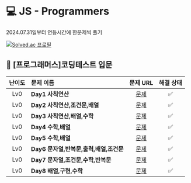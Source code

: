 
# 💻 JS - Programmers
2024.07.31일부터 연등시간에 한문제씩 풀기

[![Solved.ac
프로필](http://mazassumnida.wtf/api/v2/generate_badge?boj=lee980605)](https://solved.ac/lee980605)


## 🎯 [프로그래머스]코딩테스트 입문

|난이도|문제 이름|문제 URL|해결 상태|
|:---:|:---|:---:|:---:|
|Lv0|**Day1 사칙연산**|[문제](https://school.programmers.co.kr/learn/courses/30/lessons/120802)|✅|
|Lv0|**Day2 사칙연산,조건문,배열**|[문제](https://school.programmers.co.kr/learn/courses/30/lessons/120806)|✅|
|Lv0|**Day3 사칙연산,배열,수학**|[문제](https://school.programmers.co.kr/learn/courses/30/lessons/120810)|✅|
|Lv0|**Day4 수학,배열**|[문제](https://school.programmers.co.kr/learn/courses/30/lessons/120814)|✅|
|Lv0|**Day5 수학,배열**|[문제](https://school.programmers.co.kr/learn/courses/30/lessons/120818)|✅|
|Lv0|**Day6 문자열,반복문,출력,배열,조건문**|[문제](https://school.programmers.co.kr/learn/courses/30/lessons/120822)|✅|
|Lv0|**Day7 문자열,조건문,수학,반복문**|[문제](https://school.programmers.co.kr/learn/courses/30/lessons/120826)|✅|
|Lv0|**Day8 배열,구현,수학**|[문제](https://school.programmers.co.kr/learn/courses/30/lessons/120833)|✅|